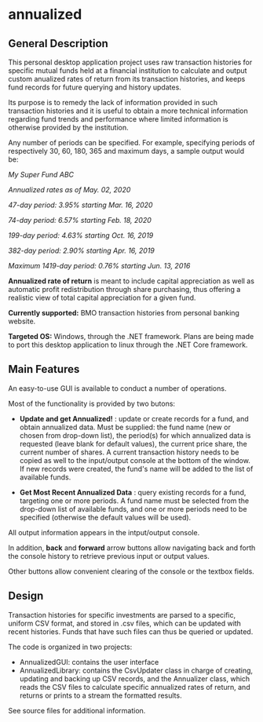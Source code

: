 # annualized

## General Description


This personal desktop application project uses raw transaction histories for specific mutual funds held at a financial institution to calculate and output custom anualized rates of return from its transaction histories, and keeps fund records for future querying and history updates. 

Its purpose is to remedy the lack of information provided in such transaction histories and it is useful to obtain a more technical information regarding fund trends and performance where limited information is otherwise provided by the institution.

Any number of periods can be specified. For example, specifying periods of respectively 30, 60, 180, 365 and maximum days, a sample output would be:

*My Super Fund ABC*

*Annualized rates as of May. 02, 2020*

*47-day period: 3.95%*
*starting Mar. 16, 2020*

*74-day period: 6.57%*
*starting Feb. 18, 2020*

*199-day period: 4.63%*
*starting Oct. 16, 2019*

*382-day period: 2.90%*
*starting Apr. 16, 2019*

*Maximum 1419-day period: 0.76%*
*starting Jun. 13, 2016*


**Annualized rate of return** is meant to include capital appreciation as well as automatic profit redistribution through share purchasing, thus offering a realistic view of total capital appreciation for a given fund.

**Currently supported:** BMO transaction histories from personal banking website.

**Targeted OS:** Windows, through the .NET framework. Plans are being made to port this desktop application to linux through the .NET Core framework.	


## Main Features

An easy-to-use GUI is available to conduct a number of operations.

Most of the functionality is provided by two butons:

- **Update and get Annualized!** : update or create records for a fund, and obtain annualized data. Must be supplied: the fund name (new or chosen from drop-down list), the period(s) for which annualized data is requested (leave blank for default values), the current price share, the current number of shares. A current transaction history needs to be copied as well to the input/output console at the bottom of the window. If new records were created, the fund's name will be added to the list of available funds.

- **Get Most Recent Annualized Data** : query existing records for a fund, targeting one or more periods. A fund name must be selected from the drop-down list of available funds, and one or more periods need to be specified (otherwise the default values will be used).

All output information appears in the intput/output console.

In addition, **back** and **forward** arrow buttons allow navigating back and forth the console history to retrieve previous input or output values.

Other buttons allow convenient clearing of the console or the textbox fields.

## Design

Transaction histories for specific investments are parsed to a specific, uniform CSV format, and stored in .csv files, which can be updated with recent histories. Funds that have such files can thus be queried or updated.

The code is organized in two projects: 
- AnnualizedGUI: contains the user interface
- AnnualizedLibrary: contains the CsvUpdater class in charge of creating, updating and backing up CSV records, and the Annualizer class, which reads the CSV files to calculate specific annualized rates of return, and returns or prints to a stream the formatted results.

See source files for additional information.

